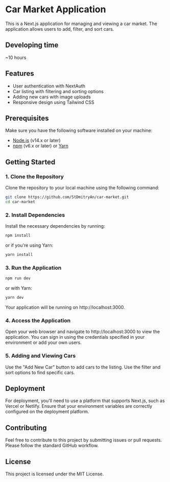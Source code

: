 # Car Market Application

This is a Next.js application for managing and viewing a car market. The application allows users to add, filter, and sort cars. 

## Developing time
 ~10 hours

## Features

- User authentication with NextAuth
- Car listing with filtering and sorting options
- Adding new cars with image uploads
- Responsive design using Tailwind CSS

## Prerequisites

Make sure you have the following software installed on your machine:

- [Node.js](https://nodejs.org/) (v14.x or later)
- [npm](https://www.npmjs.com/) (v6.x or later) or [Yarn](https://yarnpkg.com/)

## Getting Started

### 1. Clone the Repository

Clone the repository to your local machine using the following command:

```bash
git clone https://github.com/StDmitryAn/car-market.git
cd car-market
```

### 2. Install Dependencies
Install the necessary dependencies by running:

```bash
npm install
```

or if you're using Yarn:

```bash
yarn install
```

### 3. Run the Application

```bash
npm run dev
```

or with Yarn:

```bash
yarn dev
```

Your application will be running on http://localhost:3000.

### 4. Access the Application
Open your web browser and navigate to http://localhost:3000 to view the application. You can sign in using the credentials specified in your environment or add your own users.

### 5. Adding and Viewing Cars
Use the "Add New Car" button to add cars to the listing.
Use the filter and sort options to find specific cars.

## Deployment
For deployment, you'll need to use a platform that supports Next.js, such as Vercel or Netlify. Ensure that your environment variables are correctly configured on the deployment platform.

## Contributing
Feel free to contribute to this project by submitting issues or pull requests. Please follow the standard GitHub workflow.

## License
This project is licensed under the MIT License.
